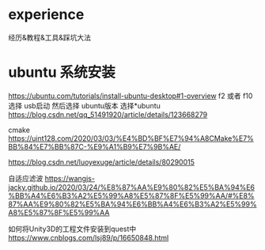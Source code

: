 # experience
经历&amp;教程&amp;工具&amp;踩坑大法

# ubuntu 系统安装
https://ubuntu.com/tutorials/install-ubuntu-desktop#1-overview
f2 或者 f10 选择 usb启动 然后选择 ubuntu版本  选择*ubuntu
https://blog.csdn.net/qq_51491920/article/details/123668279


cmake
https://uint128.com/2020/03/03/%E4%BD%BF%E7%94%A8CMake%E7%BB%84%E7%BB%87C-%E9%A1%B9%E7%9B%AE/


https://blog.csdn.net/luoyexuge/article/details/80290015


自适应滤波
https://wangjs-jacky.github.io/2020/03/24/%E8%87%AA%E9%80%82%E5%BA%94%E6%BB%A4%E6%B3%A2%E5%99%A8%E5%87%8F%E5%99%AA/#%E8%87%AA%E9%80%82%E5%BA%94%E6%BB%A4%E6%B3%A2%E5%99%A8%E5%87%8F%E5%99%AA

如何将Unity3D的工程文件安装到quest中
https://www.cnblogs.com/lsj89/p/16650848.html
